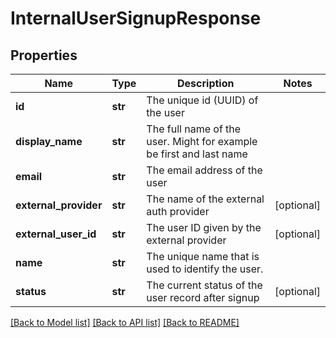 # InternalUserSignupResponse

## Properties
Name | Type | Description | Notes
------------ | ------------- | ------------- | -------------
**id** | **str** | The unique id (UUID) of the user | 
**display_name** | **str** | The full name of the user. Might for example be first and last name | 
**email** | **str** | The email address of the user | 
**external_provider** | **str** | The name of the external auth provider | [optional] 
**external_user_id** | **str** | The user ID given by the external provider | [optional] 
**name** | **str** | The unique name that is used to identify the user. | 
**status** | **str** | The current status of the user record after signup | [optional] 

[[Back to Model list]](../README.md#documentation-for-models) [[Back to API list]](../README.md#documentation-for-api-endpoints) [[Back to README]](../README.md)

